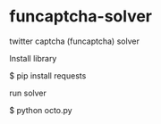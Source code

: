 # funcaptcha-solver
twitter captcha (funcaptcha) solver

Install library

$ pip install requests

run solver 

$ python octo.py
